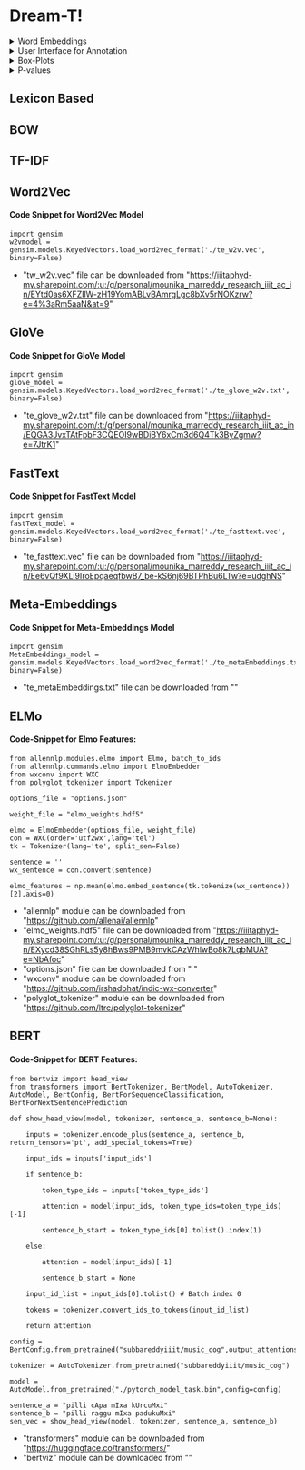 # Dream-T!

<details>
<summary>Word Embeddings</summary>
	
* [Lexicon Based](#lexicon-based)
* [BOW](#bow)
* [TF-IDF](#tf-idf)
* [Word2Vec](#word2vec)
* [GloVe](#glove)
* [FastText](#fasttext)
* [Meta-Embeddings](#meta-embeddings)
* [ELMo](#elmo)
* [BERT](#bert)
</details>

<details>
<summary>User Interface for Annotation</summary>

## How to run
* Download entire folder userinterface_annotation
* Go to /Website_with_user_login 
* "python3 app.py" command to run the file.

</details>


<details>
	<summary> Box-Plots </summary>
	
* Different cells has been created in "Boxplots.ipynb" file for Sentiment Analysis,Emotion-Identification,Hate-Speech Detection,Sarcasm Detection 

</details>
<details>
	<summary> P-values </summary>
	
* Different cells has been created in "p-values.ipynb" file for Sentiment Analysis,Emotion-Identification,Hate-Speech Detection,Sarcasm Detection
* Assumptions were also checked to perform ANOVA test. 

</details>

## Lexicon Based

## BOW

## TF-IDF

## Word2Vec
#### Code Snippet for Word2Vec Model
	import gensim
	w2vmodel = gensim.models.KeyedVectors.load_word2vec_format('./te_w2v.vec', binary=False)
* "tw_w2v.vec" file can be downloaded from "https://iiitaphyd-my.sharepoint.com/:u:/g/personal/mounika_marreddy_research_iiit_ac_in/EYtd0as6XFZIlW-zH19YomABLvBAmrgLgc8bXv5rNOKzrw?e=4%3aRm5aaN&at=9"

## GloVe
#### Code Snippet for GloVe Model
	import gensim
	glove_model = gensim.models.KeyedVectors.load_word2vec_format('./te_glove_w2v.txt', binary=False)
* "te_glove_w2v.txt" file can be downloaded from "https://iiitaphyd-my.sharepoint.com/:t:/g/personal/mounika_marreddy_research_iiit_ac_in/EQGA3JvxTAtFpbF3CQEOI9wBDiBY6xCm3d6Q4Tk3ByZgmw?e=7JtrK1"

## FastText
#### Code Snippet for FastText Model
	import gensim
	fastText_model = gensim.models.KeyedVectors.load_word2vec_format('./te_fasttext.vec', binary=False)
* "te_fasttext.vec" file can be downloaded from "https://iiitaphyd-my.sharepoint.com/:u:/g/personal/mounika_marreddy_research_iiit_ac_in/Ee6vQf9XLi9IroEpqaeqfbwB7_be-kS6nj69BTPhBu6LTw?e=udghNS"

## Meta-Embeddings
#### Code Snippet for Meta-Embeddings Model
	import gensim
	MetaEmbeddings_model = gensim.models.KeyedVectors.load_word2vec_format('./te_metaEmbeddings.txt', binary=False)
* "te_metaEmbeddings.txt" file can be downloaded from "" 

## ELMo

#### Code-Snippet for Elmo Features:
	from allennlp.modules.elmo import Elmo, batch_to_ids  
	from allennlp.commands.elmo import ElmoEmbedder  
	from wxconv import WXC  
	from polyglot_tokenizer import Tokenizer  
	  
	options_file = "options.json"  

	weight_file = "elmo_weights.hdf5"  

	elmo = ElmoEmbedder(options_file, weight_file)  
	con = WXC(order='utf2wx',lang='tel')  
	tk = Tokenizer(lang='te', split_sen=False)  
	  
	sentence = ''  
	wx_sentence = con.convert(sentence)  

	elmo_features = np.mean(elmo.embed_sentence(tk.tokenize(wx_sentence))[2],axis=0)

* "allennlp" module can be downloaded from "https://github.com/allenai/allennlp"
* "elmo_weights.hdf5" file can be downloaded from "https://iiitaphyd-my.sharepoint.com/:u:/g/personal/mounika_marreddy_research_iiit_ac_in/EXycd38SGhRLs5y8hBws9PMB9mvkCAzWhlwBo8k7LqbMUA?e=NbAfoc"
* "options.json" file can be downloaded from " "
* "wxconv" module can be downloaded from "https://github.com/irshadbhat/indic-wx-converter"
* "polyglot_tokenizer" module can be downloaded from "https://github.com/ltrc/polyglot-tokenizer"

## BERT
#### Code-Snippet for BERT Features:
	from bertviz import head_view  
	from transformers import BertTokenizer, BertModel, AutoTokenizer, AutoModel, BertConfig, BertForSequenceClassification, BertForNextSentencePrediction  
  
	def show_head_view(model, tokenizer, sentence_a, sentence_b=None):  

		inputs = tokenizer.encode_plus(sentence_a, sentence_b, return_tensors='pt', add_special_tokens=True)  

		input_ids = inputs['input_ids']  

		if sentence_b:  

			token_type_ids = inputs['token_type_ids']  

			attention = model(input_ids, token_type_ids=token_type_ids)[-1]  

			sentence_b_start = token_type_ids[0].tolist().index(1)  

		else:  

			attention = model(input_ids)[-1]  

			sentence_b_start = None  

		input_id_list = input_ids[0].tolist() # Batch index 0  

		tokens = tokenizer.convert_ids_to_tokens(input_id_list)  

		return attention  
  
	config = BertConfig.from_pretrained("subbareddyiiit/music_cog",output_attentions=True)  

	tokenizer = AutoTokenizer.from_pretrained("subbareddyiiit/music_cog")  

	model = AutoModel.from_pretrained("./pytorch_model_task.bin",config=config)  

	sentence_a = "pilli cApa mIxa kUrcuMxi"  
	sentence_b = "pilli raggu mIxa padukuMxi"  
	sen_vec = show_head_view(model, tokenizer, sentence_a, sentence_b)

* "transformers" module can be downloaded from "https://huggingface.co/transformers/"
* "bertviz" module can be downloaded from ""

